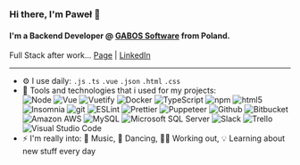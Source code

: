 ### Hi there, I'm Paweł 👋

#### I'm a Backend Developer @ [GABOS Software](https://gabos.com.pl/en/homepage/) from Poland.
Full Stack after work...
[Page](https://pawel.sikowski.me) | [LinkedIn](https://www.linkedin.com/in/pawe%C5%82-sikowski-2b1b521b1/)
_________________________________________________

- ⚙️ I use daily: `.js` `.ts` `.vue` `.json` `.html` `.css`
- 🔧 Tools and technologies that i used for my projects:  
<img alt="Node" src="https://img.shields.io/badge/-Node-43853d?style=flat-square&logo=Node.js&logoColor=white" /> <img alt="Vue" src="https://img.shields.io/badge/-Vue-4FC08D?style=flat-square&logo=vue.js&logoColor=white" /> <img alt="Vuetify" src="https://img.shields.io/badge/-Vuetify-1867C0?style=flat-square&logo=Vuetify&logoColor=white" /> <img alt="Docker" src="https://img.shields.io/badge/-Docker-46a2f1?style=flat-square&logo=docker&logoColor=white" /> <img alt="TypeScript" src="https://img.shields.io/badge/-TypeScript-007ACC?style=flat-square&logo=typescript&logoColor=white" /> <img alt="npm" src="https://img.shields.io/badge/-NPM-CB3837?style=flat-square&logo=npm&logoColor=white" /> <img alt="html5" src="https://img.shields.io/badge/-HTML5-E34F26?style=flat-square&logo=html5&logoColor=white" /> <img alt="Insomnia" src="https://img.shields.io/badge/-Insomnia-5849BE?style=flat-square&logo=insomnia&logoColor=white" /> <img alt="git" src="https://img.shields.io/badge/-Git-F05032?style=flat-square&logo=git&logoColor=white" /> <img alt="ESLint" src="https://img.shields.io/badge/-ESLint-4B32C3?style=flat-square&logo=ESLint&logoColor=white" /> <img alt="Prettier" src="https://img.shields.io/badge/-Prettier-F7B93E?style=flat-square&logo=prettier&logoColor=white" /> <img alt="Puppeteer" src="https://img.shields.io/badge/-Puppeteer-00d8a1?style=flat-square&logo=&logoColor=white" /> <img alt="Github" src="https://img.shields.io/badge/-Github-181717?style=flat-square&logo=github&logoColor=white" /> <img alt="Bitbucket" src="https://img.shields.io/badge/-Bitbucket-0052CC?style=flat-square&logo=Bitbucket&logoColor=white" /> <img alt="Amazon AWS" src="https://img.shields.io/badge/-Amazon AWS-232F3E?style=flat-square&logo=amazon%20aws&logoColor=white" /> <img alt="MySQL" src="https://img.shields.io/badge/-MySQL-4479A1?style=flat-square&logo=MySQL&logoColor=white" /> <img alt="Microsoft SQL Server" src="https://img.shields.io/badge/-Microsoft SQL Server-CC2927?style=flat-square&logo=Microsoft%20SQL%20Server&logoColor=white" /> <img alt="Slack" src="https://img.shields.io/badge/-Slack-4A154B?style=flat-square&logo=Slack&logoColor=white" /> <img alt="Trello" src="https://img.shields.io/badge/-Trello-0079BF?style=flat-square&logo=Trello&logoColor=white" /> <img alt="Visual Studio Code" src="https://img.shields.io/badge/-Visual Studio Code-007ACC?style=flat-square&logo=visual%20studio%20code&logoColor=white" />
- ⚡️ I'm really into: 🎵 Music, 🕺 Dancing, 🏋️‍♂️ Working out, 💡 Learning about new stuff every day
